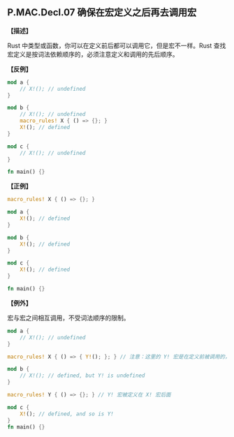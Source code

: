 ## P.MAC.Decl.07 确保在宏定义之后再去调用宏

**【描述】**

Rust 中类型或函数，你可以在定义前后都可以调用它，但是宏不一样。Rust 查找宏定义是按词法依赖顺序的，必须注意定义和调用的先后顺序。

**【反例】**

```rust
mod a {
    // X!(); // undefined
}

mod b {
    // X!(); // undefined
    macro_rules! X { () => {}; }
    X!(); // defined
}

mod c {
    // X!(); // undefined
}

fn main() {}
```

**【正例】**

```rust
macro_rules! X { () => {}; }

mod a {
    X!(); // defined
}

mod b {
    X!(); // defined
}

mod c {
    X!(); // defined
}

fn main() {}
```

**【例外】**

宏与宏之间相互调用，不受词法顺序的限制。

```rust
mod a {
    // X!(); // undefined
}

macro_rules! X { () => { Y!(); }; } // 注意：这里的 Y! 宏是在定义前被调用的，代码正常执行

mod b {
    // X!(); // defined, but Y! is undefined 
}

macro_rules! Y { () => {}; } // Y! 宏被定义在 X! 宏后面

mod c {
    X!(); // defined, and so is Y!
}
fn main() {}
```
